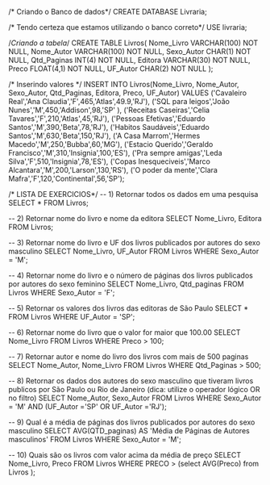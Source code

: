 /* Criando o Banco de dados*/
CREATE DATABASE Livraria;

/* Tendo certeza que estamos utilizando o banco correto*/
USE livraria;

/*Criando a tabela*/
CREATE TABLE Livros(
		Nome_Livro VARCHAR(100) NOT NULL,
        Nome_Autor VARCHAR(100) NOT NULL,
        Sexo_Autor CHAR(1) NOT NULL,
        Qtd_Paginas INT(4) NOT NULL,
        Editora VARCHAR(30) NOT NULL,
        Preco FLOAT(4,1) NOT NULL,
        UF_Autor CHAR(2) NOT NULL
);


/* Inserindo valores */
INSERT INTO Livros(Nome_Livro, Nome_Autor, Sexo_Autor, Qtd_Paginas, Editora, Preco, UF_Autor)
VALUES	('Cavaleiro Real','Ana Claudia','F',465,'Atlas',49.9,'RJ'),
		('SQL para leigos','João Nunes','M',450,'Addison',98,'SP' ),
		('Receitas Caseiras','Celia Tavares','F',210,'Atlas',45,'RJ'),
		('Pessoas Efetivas','Eduardo Santos','M',390,'Beta',78,'RJ'),
		('Habitos Saudáveis','Eduardo Santos','M',630,'Beta',150,'RJ'),
		('A Casa Marrom','Hermes Macedo','M',250,'Bubba',60,'MG'),
		('Estacio Querido','Geraldo Francisco','M',310,'Insignia',100,'ES'),
		('Pra sempre amigas','Leda Silva','F',510,'Insignia',78,'ES'),
		('Copas Inesqueciveis','Marco Alcantara','M',200,'Larson',130,'RS'),
		('O poder da mente','Clara Mafra','F',120,'Continental',56,'SP');


/* LISTA DE EXERCICIOS*/
-- 1) Retornar todos os dados em uma pesquisa
SELECT 
    *
FROM
    Livros;
    
-- 2) Retornar nome do livro e nome da editora
SELECT 
    Nome_Livro, 
    Editora
FROM
    Livros;
    
-- 3) Retornar nome do livro e UF dos livros publicados por autores do sexo masculino
SELECT 
    Nome_Livro, 
    UF_Autor
FROM
    Livros
WHERE
    Sexo_Autor = 'M';
    
-- 4) Retornar nome do livro e o número de páginas dos livros publicados por autores do sexo feminino
SELECT 
    Nome_Livro, 
    Qtd_paginas
FROM
    Livros
WHERE
    Sexo_Autor = 'F';
    
-- 5) Retornar os valores dos livros das editoras de São Paulo
SELECT 
    *
FROM
    Livros
WHERE
	UF_Autor = 'SP';
    
-- 6) Retornar nome do livro que o valor for maior que 100.00
SELECT 
    Nome_Livro
FROM
    Livros
WHERE
    Preco > 100;
    
-- 7) Retornar autor e nome do livro dos livros com mais de 500 paginas
SELECT 
    Nome_Autor, 
    Nome_Livro
FROM
    Livros
WHERE
    Qtd_Paginas > 500;
    
-- 8) Retornar os dados dos autores do sexo masculino que tiveram livros publicos por São Paulo ou Rio de Janeiro (dica: utilize o operador lógico OR no filtro)
SELECT 
    Nome_Autor, 
    Sexo_Autor
FROM
    Livros
WHERE
    Sexo_Autor = 'M' AND (UF_Autor ='SP' OR UF_Autor ='RJ');
    
 
-- 9) Qual é a média de páginas dos livros publicados por autores do sexo masculino
SELECT 
    AVG(QTD_paginas) AS 'Média de Páginas de Autores masculinos'
FROM
    Livros
WHERE
    Sexo_Autor = 'M';
 
 
 
-- 10) Quais são os livros com valor acima da média de preço
SELECT 
    Nome_Livro,
    Preco
FROM
    Livros
WHERE
	PRECO > (select AVG(Preco) from Livros );
